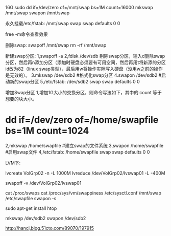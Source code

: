16G
sudo dd if=/dev/zero of=/mnt/swap bs=1M count=16000
mkswap /mnt/swap
swapon /mnt/swap

永久挂载/etc/fstab:
 /mnt/swap swap swap defaults 0 0
 
 
 free -m命令查看效果
 
 
删除swap:
swapoff  /mnt/swap 
rm -rf /mnt/swap



新建swap分区:
1,swapoff -a
2,fdisk /dev/sdb 剔除swap分区，输入d删除swap分区，然后再n添加分区（添加时硬盘必须要有可用空间，然后再用t将新添的分区id改为82（linux swap类型），最后用w将操作实际写入硬盘（没用w之前的操作是无效的）。
3.mkswap /dev/sdb2   #格式化swap分区
4.swapon /dev/sdb2   #启动新的swap分区
5,/etc/fstab:   /dev/sdb2       swap        swap        defaults        0 0





增加Swap分区
1,增加1G大小的交换分区，则命令写法如下，其中的 count 等于想要的块大小。
# dd if=/dev/zero of=/home/swapfile bs=1M count=1024
2,mkswap /home/swapfile  #建立swap的文件系统
3,swapon /home/swapfile   #启用swap文件
4,/etc/fstab:   /home/swapfile swap swap defaults 0 0

LVM下:

lvcreate VolGrp02 -n   -L 1000M
lvreduce /dev/VolGrp02/lvswap01 -L -400M

swapoff -v /dev/VolGrp02/lvswap01

cat /proc/swaps
cat /proc/sys/vm/swappiness
/etc/sysctl.conf 
/mnt/swap
/etc/swapfile
swapon -s

sudo apt-get install htop 

mkswap /dev/sdb2
swapon /dev/sdb2    

http://hancj.blog.51cto.com/89070/197915
